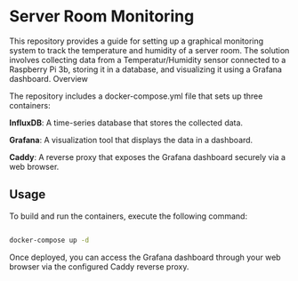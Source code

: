 # Server Room Monitoring

This repository provides a guide for setting up a graphical monitoring system to track the temperature and humidity of a server room. The solution involves collecting data from a Temperatur/Humidity sensor connected to a Raspberry Pi 3b, storing it in a database, and visualizing it using a Grafana dashboard.
Overview

The repository includes a docker-compose.yml file that sets up three containers:

**InfluxDB**: A time-series database that stores the collected data.

**Grafana**: A visualization tool that displays the data in a dashboard.

**Caddy**: A reverse proxy that exposes the Grafana dashboard securely via a web browser.


## Usage

To build and run the containers, execute the following command:
```bash

docker-compose up -d
```

Once deployed, you can access the Grafana dashboard through your web browser via the configured Caddy reverse proxy.
